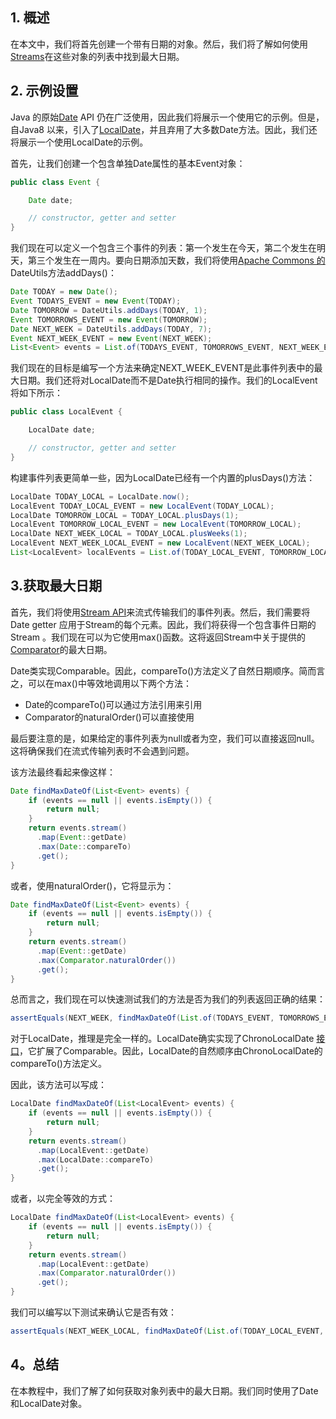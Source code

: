## 1. 概述

在本文中，我们将首先创建一个带有日期的对象。然后，我们将了解如何使用[Streams](https://www.baeldung.com/java-8-streams)在这些对象的列表中找到最大日期。

## 2. 示例设置

Java 的原始[Date](https://www.baeldung.com/java-get-the-current-date-legacy) API 仍在广泛使用，因此我们将展示一个使用它的示例。但是，自Java8 以来，引入了[LocalDate](https://www.baeldung.com/java-8-date-time-intro)，并且弃用了大多数Date方法。因此，我们还将展示一个使用LocalDate的示例。

首先，让我们创建一个包含单独Date属性的基本Event对象：

```java
public class Event {

    Date date;

    // constructor, getter and setter
}
```

我们现在可以定义一个包含三个事件的列表：第一个发生在今天，第二个发生在明天，第三个发生在一周内。要向日期添加天数，我们将使用[Apache Commons 的](https://www.baeldung.com/java-commons-lang-3) DateUtils方法addDays()：

```java
Date TODAY = new Date();
Event TODAYS_EVENT = new Event(TODAY);
Date TOMORROW = DateUtils.addDays(TODAY, 1);
Event TOMORROWS_EVENT = new Event(TOMORROW);
Date NEXT_WEEK = DateUtils.addDays(TODAY, 7);
Event NEXT_WEEK_EVENT = new Event(NEXT_WEEK);
List<Event> events = List.of(TODAYS_EVENT, TOMORROWS_EVENT, NEXT_WEEK_EVENT);
```

我们现在的目标是编写一个方法来确定NEXT_WEEK_EVENT是此事件列表中的最大日期。我们还将对LocalDate而不是Date执行相同的操作。我们的LocalEvent将如下所示：

```java
public class LocalEvent {

    LocalDate date;

    // constructor, getter and setter
}
```

构建事件列表更简单一些，因为LocalDate已经有一个内置的plusDays()方法：

```java
LocalDate TODAY_LOCAL = LocalDate.now();
LocalEvent TODAY_LOCAL_EVENT = new LocalEvent(TODAY_LOCAL);
LocalDate TOMORROW_LOCAL = TODAY_LOCAL.plusDays(1);
LocalEvent TOMORROW_LOCAL_EVENT = new LocalEvent(TOMORROW_LOCAL);
LocalDate NEXT_WEEK_LOCAL = TODAY_LOCAL.plusWeeks(1);
LocalEvent NEXT_WEEK_LOCAL_EVENT = new LocalEvent(NEXT_WEEK_LOCAL);
List<LocalEvent> localEvents = List.of(TODAY_LOCAL_EVENT, TOMORROW_LOCAL_EVENT, NEXT_WEEK_LOCAL_EVENT);
```

## 3.获取最大日期

首先，我们将使用[Stream API](https://www.baeldung.com/java-8-streams)来流式传输我们的事件列表。然后，我们需要将Date getter 应用于Stream的每个元素。因此，我们将获得一个包含事件日期的Stream 。我们现在可以为它使用max()函数。这将返回Stream中关于提供的[Comparator](https://www.baeldung.com/java-comparator-comparable)的最大日期。

Date类实现Comparable<Date>。因此，compareTo()方法定义了自然日期顺序。简而言之，可以在max()中等效地调用以下两个方法：

-   Date的compareTo()可以通过方法引用来引用
-   Comparator的naturalOrder()可以直接使用

最后要注意的是，如果给定的事件列表为null或者为空，我们可以直接返回null。这将确保我们在流式传输列表时不会遇到问题。

该方法最终看起来像这样：

```java
Date findMaxDateOf(List<Event> events) {
    if (events == null || events.isEmpty()) {
        return null;
    }
    return events.stream()
      .map(Event::getDate)
      .max(Date::compareTo)
      .get();
}
```

或者，使用naturalOrder()，它将显示为：

```java
Date findMaxDateOf(List<Event> events) {
    if (events == null || events.isEmpty()) {
        return null;
    }
    return events.stream()
      .map(Event::getDate)
      .max(Comparator.naturalOrder())
      .get();
}
```

总而言之，我们现在可以快速测试我们的方法是否为我们的列表返回正确的结果：

```java
assertEquals(NEXT_WEEK, findMaxDateOf(List.of(TODAYS_EVENT, TOMORROWS_EVENT, NEXT_WEEK_EVENT);
```

对于LocalDate，推理是完全一样的。LocalDate确实实现了ChronoLocalDate [接口](https://www.baeldung.com/java-interfaces)，它扩展了Comparable<ChronoLocalDate>。因此，LocalDate的自然顺序由ChronoLocalDate的compareTo()方法定义。

因此，该方法可以写成：

```java
LocalDate findMaxDateOf(List<LocalEvent> events) {
    if (events == null || events.isEmpty()) {
        return null;
    }
    return events.stream()
      .map(LocalEvent::getDate)
      .max(LocalDate::compareTo)
      .get();
}
```

或者，以完全等效的方式：

```java
LocalDate findMaxDateOf(List<LocalEvent> events) {
    if (events == null || events.isEmpty()) {
        return null;
    }
    return events.stream()
      .map(LocalEvent::getDate)
      .max(Comparator.naturalOrder())
      .get();
}
```

我们可以编写以下测试来确认它是否有效：

```java
assertEquals(NEXT_WEEK_LOCAL, findMaxDateOf(List.of(TODAY_LOCAL_EVENT, TOMORROW_LOCAL_EVENT, NEXT_WEEK_LOCAL_EVENT)));
```

## 4。总结

在本教程中，我们了解了如何获取对象列表中的最大日期。我们同时使用了Date和LocalDate对象。